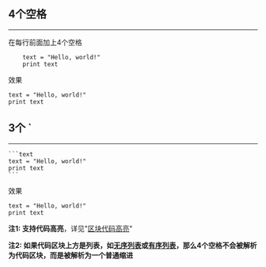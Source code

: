## **4个空格**

---

在每行前面加上4个空格

```text
	text = "Hello, world!"
	print text
```

效果

	text = "Hello, world!"
	print text

## **3个 `**

---

	```text
	text = "Hello, world!"
	print text
	```

效果

```text
text = "Hello, world!"
print text
```

**注1: 支持代码高亮**，详见"[区块代码高亮](./../../syntax/highlight_code/#_2)"

**注2: 如果代码区块上方是列表，如[无序列表](./../../syntax/list_noseq/)或[有序列表](./../../syntax/list_seq/)，那么4个空格不会被解析为代码区块，而是被解析为一个普通缩进**

